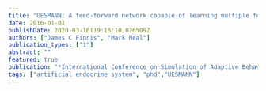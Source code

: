 ```yaml
---
title: "UESMANN: A feed-forward network capable of learning multiple functions"
date: 2016-01-01
publishDate: 2020-03-16T19:16:10.026509Z
authors: ["James C Finnis", "Mark Neal"]
publication_types: ["1"]
abstract: ""
featured: true
publication: "*International Conference on Simulation of Adaptive Behavior*"
tags: ["artificial endocrine system", "phd","UESMANN"]
---
```


